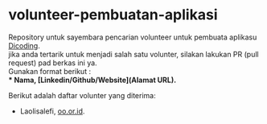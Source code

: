 # volunteer-pembuatan-aplikasi
Repository untuk sayembara pencarian volunteer untuk pembuata aplikasu [Dicoding](www.dicoding.com).<br>
jika anda tertarik untuk menjadi salah satu volunter, silakan lakukan PR (pull request) pad berkas ini ya.<br>
 Gunakan format berikut : <br>
 **\* Nama, [Linkedin/Github/Website](Alamat URL).**

 Berikut adalah daftar volunter yang diterima:
 * Laolisalefi, [oo.or.id](https://oo//or.id).
